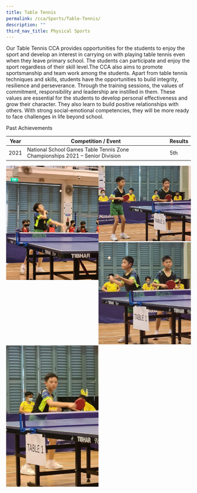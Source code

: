 ```yaml
---
title: Table Tennis
permalink: /cca/Sports/Table-Tennis/
description: ""
third_nav_title: Physical Sports
---
```


Our Table Tennis CCA provides opportunities for the students to enjoy the sport and develop an interest in carrying on with playing table tennis even when they leave primary school. The students can participate and enjoy the sport regardless of their skill level.The CCA also aims to promote sportsmanship and team work among the students. Apart from table tennis techniques and skills, students have the opportunities to build integrity, resilience and perseverance. Through the training sessions, the values of commitment, responsibility and leadership are instilled in them. These values are essential for the students to develop personal effectiveness and grow their character. They also learn to build positive relationships with others. With strong social-emotional competencies, they will be more ready to face challenges in life beyond school.

Past Achievements



| Year | Competition / Event | Results |
| -------- | -------- | -------- |
|      2021| National School Games Table Tennis Zone Championships 2021 – Senior Division     | 5th     |

<img src="/images/Table%20Tennis%20Photo%204.jpeg" 
     style="width:50%;float:left">
<img src="/images/Table%20Tennis%20Photo%205.jpeg" 
     style="width:50%">
<img src="/images/Table%20Tennis%20Photo%206.jpeg" 
     style="width:50%">
		 <img src="/images/Table%20Tennis%20Photo%208.jpeg" 
     style="width:50%">